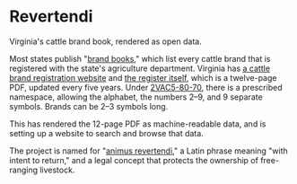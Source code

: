 # Revertendi

Virginia's cattle brand book, rendered as open data.

Most states publish "[brand books](http://en.wikipedia.org/wiki/Brand_Book)," which list every cattle brand that is registered with the state's agriculture department. Virginia has [a cattle brand registration website](http://www.vdacs.virginia.gov/animals/cattle.shtml) and [the register itself](http://www.vdacs.virginia.gov/animals/pdf/cattlebrandregister041112.pdf), which is a twelve-page PDF, updated every five years. Under [2VAC5-80-70](http://www.vdacs.virginia.gov/animals/pdf/cattlebrandregs.pdf), there is a prescribed namespace, allowing the alphabet, the numbers 2–9, and 9 separate symbols. Brands can be 2–3 symbols long.

This has rendered the 12-page PDF as machine-readable data, and is setting up a website to search and browse that data.

The project is named for "[animus revertendi](http://en.wikipedia.org/wiki/Animus_revertendi)," a Latin phrase meaning "with intent to return," and a legal concept that protects the ownership of free-ranging livestock.
